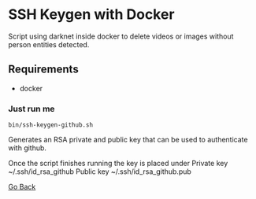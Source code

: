# SSH Keygen with Docker

Script using darknet inside docker to delete videos or images without person entities detected.

## Requirements
- docker

### Just run me

```
bin/ssh-keygen-github.sh
```

Generates an RSA private and public key that can be used to authenticate with github.

Once the script finishes running the key is placed under
    Private key ~/.ssh/id_rsa_github
    Public key ~/.ssh/id_rsa_github.pub

[Go Back](../README.md)
